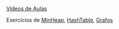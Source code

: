 [Vídeos de Aulas](https://www.dropbox.com/sh/h29s8e8o0scl3sj/AADVGNG6bzhkl_EFqCpFwKiha?dl=0)

Exercícios de [MinHeap](https://codeboard.io/projects/10165), [HashTable](https://codeboard.io/projects/65989), [Grafos](https://codeboard.io/projects/10725)
